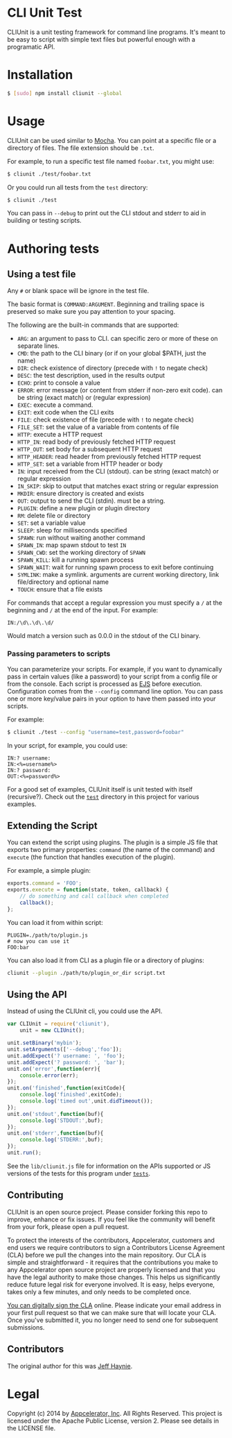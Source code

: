 # CLI Unit Test

CLIUnit is a unit testing framework for command line programs.  It's meant to be easy to script with simple text files but powerful enough with a programatic API.


# Installation

```bash
$ [sudo] npm install cliunit --global
```

# Usage

CLIUnit can be used similar to [Mocha](https://github.com/mochajs/mocha).  You can point at a specific file or a directory of files.  The file extension should be `.txt`.

For example, to run a specific test file named `foobar.txt`, you might use:

```bash
$ cliunit ./test/foobar.txt
```

Or you could run all tests from the `test` directory:

```bash
$ cliunit ./test
```

You can pass in `--debug` to print out the CLI stdout and stderr to aid in building or testing scripts.

# Authoring tests

## Using a test file

Any `#` or blank space will be ignore in the test file.

The basic format is `COMMAND:ARGUMENT`.  Beginning and trailing space is preserved so make sure you pay attention to your spacing.

The following are the built-in commands that are supported:

- `ARG`: an argument to pass to CLI. can specific zero or more of these on separate lines.
- `CMD`: the path to the CLI binary (or if on your global $PATH, just the name)
- `DIR`: check existence of directory (precede with `!` to negate check)
- `DESC`: the test description, used in the results output
- `ECHO`: print to console a value
- `ERROR`: error message (or content from stderr if non-zero exit code).  can be string (exact match) or (regular expression)
- `EXEC`: execute a command.
- `EXIT`: exit code when the CLI exits
- `FILE`: check existence of file (precede with `!` to negate check)
- `FILE_SET`: set the value of a variable from contents of file
- `HTTP`: execute a HTTP request
- `HTTP_IN`: read body of previously fetched HTTP request
- `HTTP_OUT`: set body for a subsequent HTTP request
- `HTTP_HEADER`: read header from previously fetched HTTP request
- `HTTP_SET`: set a variable from HTTP header or body
- `IN`: input received from the CLI (stdout).  can be string (exact match) or regular expression
- `IN_SKIP`: skip to output that matches exact string or regular expression
- `MKDIR`: ensure directory is created and exists
- `OUT`: output to send the CLI (stdin). must be a string.
- `PLUGIN`: define a new plugin or plugin directory
- `RM`: delete file or directory
- `SET`: set a variable value
- `SLEEP`: sleep for milliseconds specified
- `SPAWN`: run without waiting another command
- `SPAWN_IN`: map spawn stdout to test `IN`
- `SPAWN_CWD`: set the working directory of `SPAWN`
- `SPAWN_KILL`: kill a running spawn process
- `SPAWN_WAIT`: wait for running spawn process to exit before continuing
- `SYMLINK`: make a symlink. arguments are current working directory, link file/directory and optional name
- `TOUCH`: ensure that a file exists


For commands that accept a regular expression you must specify a `/` at the beginning and `/` at the end of the input.  For example:

```text
IN:/\d\.\d\.\d/
```
Would match a version such as 0.0.0 in the stdout of the CLI binary.

### Passing parameters to scripts

You can parameterize your scripts.  For example, if you want to dynamically pass in certain values (like a password) to your script from a config file or from the console.  Each script is processed as [EJS](https://github.com/tj/ejs) before execution.  Configuration comes from the `--config` command line option.  You can pass one or more key/value pairs in your option to have them passed into your scripts.

For example:

```bash
$ cliunit ./test --config "username=test,password=foobar"
```

In your script, for example, you could use:

```text
IN:? username: 
IN:<%=username%>
IN:? password: 
OUT:<%=password%>
```

For a good set of examples, CLIUnit itself is unit tested with itself (recursive?).  Check out the [`test`](https://github.com/appcelerator/cliunit/tree/master/test) directory in this project for various examples.


## Extending the Script

You can extend the script using plugins.  The plugin is a simple JS file that exports two primary properties: `command` (the name of the command) and `execute` (the function that handles execution of the plugin).

For example, a simple plugin:

```javascript
exports.command = 'FOO';
exports.execute = function(state, token, callback) {
    // do something and call callback when completed
    callback();
};
```

You can load it from within script:

```text
PLUGIN=./path/to/plugin.js
# now you can use it
FOO:bar
```
You can also load it from CLI as a plugin file or a directory of plugins:

```bash
cliunit --plugin ./path/to/plugin_or_dir script.txt
```


## Using the API

Instead of using the CLIUnit cli, you could use the API.

```javascript
var CLIUnit = require('cliunit'),
    unit = new CLIUnit();

unit.setBinary('mybin');
unit.setArguments(['--debug','foo']);
unit.addExpect('? username: ', 'foo');
unit.addExpect('? password: ', 'bar');
unit.on('error',function(err){
    console.error(err);
});
unit.on('finished',function(exitCode){
    console.log('finished',exitCode);
    console.log('timed out',unit.didTimeout());
});
unit.on('stdout',function(buf){
    console.log('STDOUT:',buf);
});
unit.on('stderr',function(buf){
    console.log('STDERR:',buf);
});
unit.run();
```

See the `lib/cliunit.js` file for information on the APIs supported or JS versions of the tests for this program under [`tests`](https://github.com/appcelerator/cliunit/tree/master/test).


## Contributing

CLIUnit is an open source project.  Please consider forking this repo to improve, enhance or fix issues. If you feel like the community will benefit from your fork, please open a pull request.

To protect the interests of the contributors, Appcelerator, customers and end users we require contributors to sign a Contributors License Agreement (CLA) before we pull the changes into the main repository. Our CLA is simple and straightforward - it requires that the contributions you make to any Appcelerator open source project are properly licensed and that you have the legal authority to make those changes. This helps us significantly reduce future legal risk for everyone involved. It is easy, helps everyone, takes only a few minutes, and only needs to be completed once.

[You can digitally sign the CLA](http://bit.ly/app_cla) online. Please indicate your email address in your first pull request so that we can make sure that will locate your CLA.  Once you've submitted it, you no longer need to send one for subsequent submissions.

## Contributors

The original author for this was [Jeff Haynie](https://github.com/jhaynie).

# Legal

Copyright (c) 2014 by [Appcelerator, Inc](http://www.appcelerator.com). All Rights Reserved.
This project is licensed under the Apache Public License, version 2.  Please see details in the LICENSE file.
